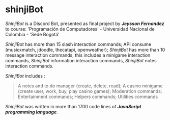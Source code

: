 # shinjiBot

_ShinjiBot_ is a Discord Bot, presented as final project by ***Jeysson Fernandez*** to course: 'Programación de Computadores' - Universidad Nacional de Colombia - 'Sede Bogotá'

_ShinjiBot_ has more than 15 slash interaction commands; API consume (musicxmatch, jdoodle, thecatapi, openweather); _ShinjiBot_ has more than 10 message interaction commands, this includes a minigame interaction commands, _ShinjiBot_ information interaction commands, _ShinjiBot_ notes interaction commands.

_ShinjiBot_ includes :
> A notes and to do manager (create, delete, read); 
> A casino minigame (create user, work, buy, play casino games); 
> Moderation commands; 
> Entertainment commands; 
> Helpers commands; 
> Utilities commands


_ShinjiBot_ was written in more than 1700 code lines of ***JavaScript programming language***.
